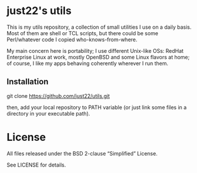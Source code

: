 # just22's utils

This is my utils repository, a collection of small utilities I use on a daily
basis. Most of them are shell or TCL scripts, but there could be some
Perl/whatever code I copied who-knows-from-where.

My main concern here is portability; I use different Unix-like OSs: RedHat
Enterprise Linux at work, mostly OpenBSD and some Linux flavors at home;
of course, I like my apps behaving coherently wherever I run them.


## Installation

git clone https://github.com/just22/utils.git

then, add your local repository to PATH variable (or just link some files in
a directory in your executable path).


# License
All files released under the BSD 2-clause “Simplified” License.

See LICENSE for details.

